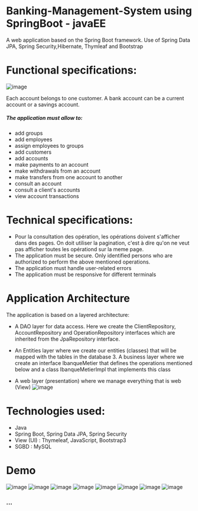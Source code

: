 # Banking-Management-System using SpringBoot - javaEE
A web application based on the Spring Boot framework. Use of Spring Data JPA, Spring Security,Hibernate, Thymleaf and Bootstrap

# Functional specifications:
![image](https://user-images.githubusercontent.com/75706371/186046125-79d8ca40-1945-459d-bd49-88eb688b5b77.png)


Each account belongs to one customer.
A bank account can be a current account or a savings account.

##### The application must allow to:
  - add groups
  - add employees
  - assign employees to groups
  - add customers
  - add accounts  
  - make payments to an account
  - make withdrawals from an account 
  - make transfers from one account to another
  - consult an account
  - consult a client's accounts 
  - view account transactions
  
 # Technical specifications:
  - Pour la consultation des opération, les opérations doivent s'afficher dans des pages. On doit utiliser la pagination, c'est à dire qu'on ne veut pas afficher toutes les opérationd sur la meme page.
  - The application must be secure. Only identified persons who are authorized to perform the above mentioned operations.
  - The application must handle user-related errors
  - The application must be responsive for different terminals
  
 # Application Architecture
 The application is based on a layered architecture:
 - A DAO layer for data access. Here we create the ClientRepository, AccountRepository and OperationRepository interfaces which are inherited from the JpaRepository interface.

- An Entities layer where we create our entities (classes) that will be mapped with the tables in the database 3. A business layer where we create an interface IbanqueMetier that defines the operations mentioned below and a class IbanqueMetierImpl that implements this class

- A web layer (presentation) where we manage everything that is web (View)
![image](https://user-images.githubusercontent.com/75706371/186046059-fdfb2868-b51a-4443-87ba-ef979ced2768.png)


# Technologies used:
- Java
- Spring Boot, Spring Data JPA, Spring Security
- View (UI) : Thymeleaf, JavaScript, Bootstrap3
- SGBD : MySQL
# Demo
![image](https://user-images.githubusercontent.com/75706371/186046230-4012d13d-c45c-4e63-945e-a02bceeb077c.png)
![image](https://user-images.githubusercontent.com/75706371/186046311-59a9602f-39f2-42ba-b3d1-587457b4d0e9.png)
![image](https://user-images.githubusercontent.com/75706371/186046381-14290b8d-7ce1-4290-92aa-c472ccca2376.png)
![image](https://user-images.githubusercontent.com/75706371/186046423-0462f2fd-7cda-4e65-af81-9509ff49953b.png)
![image](https://user-images.githubusercontent.com/75706371/186046472-6c14571b-3576-4a01-9db5-e36e3289129d.png)
![image](https://user-images.githubusercontent.com/75706371/186046524-2d3b51e5-217a-432a-942f-7d99408f3530.png)
![image](https://user-images.githubusercontent.com/75706371/186046555-55fba0d6-507c-4e48-8bc2-6a69cd9d6d5f.png)
![image](https://user-images.githubusercontent.com/75706371/186046597-1722ada1-17cb-4345-befd-13e552bf989a.png)
### ...







  
